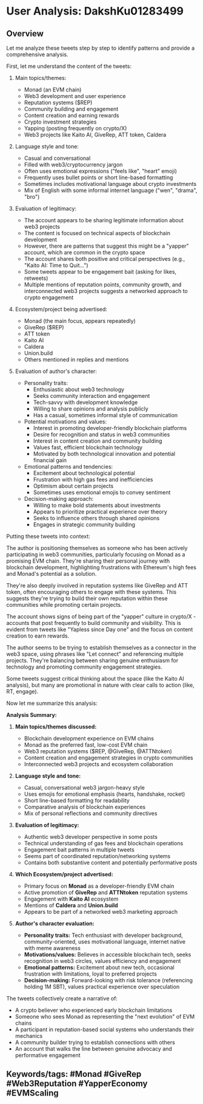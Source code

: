 # User Analysis: DakshKu01283499

## Overview

<think>
Let me analyze these tweets step by step to identify patterns and provide a comprehensive analysis.

First, let me understand the content of the tweets:

1. Main topics/themes:
   - Monad (an EVM chain)
   - Web3 development and user experience
   - Reputation systems ($REP)
   - Community building and engagement
   - Content creation and earning rewards
   - Crypto investment strategies
   - Yapping (posting frequently on crypto/X)
   - Web3 projects like Kaito AI, GiveRep, ATT token, Caldera

2. Language style and tone:
   - Casual and conversational
   - Filled with web3/cryptocurrency jargon
   - Often uses emotional expressions ("feels like", "heart" emoji)
   - Frequently uses bullet points or short line-based formatting
   - Sometimes includes motivational language about crypto investments
   - Mix of English with some informal internet language ("wen", "drama", "bro")

3. Evaluation of legitimacy:
   - The account appears to be sharing legitimate information about web3 projects
   - The content is focused on technical aspects of blockchain development
   - However, there are patterns that suggest this might be a "yapper" account, which are common in the crypto space
   - The account shares both positive and critical perspectives (e.g., "Kaito AI: Time to Quit...")
   - Some tweets appear to be engagement bait (asking for likes, retweets)
   - Multiple mentions of reputation points, community growth, and interconnected web3 projects suggests a networked approach to crypto engagement

4. Ecosystem/project being advertised:
   - Monad (the main focus, appears repeatedly)
   - GiveRep ($REP)
   - ATT token
   - Kaito AI
   - Caldera
   - Union.build
   - Others mentioned in replies and mentions

5. Evaluation of author's character:
   - Personality traits: 
     * Enthusiastic about web3 technology
     * Seeks community interaction and engagement 
     * Tech-savvy with development knowledge
     * Willing to share opinions and analysis publicly
     * Has a casual, sometimes informal style of communication
   - Potential motivations and values:
     * Interest in promoting developer-friendly blockchain platforms
     * Desire for recognition and status in web3 communities
     * Interest in content creation and community building
     * Values fast, efficient blockchain technology
     * Motivated by both technological innovation and potential financial gain
   - Emotional patterns and tendencies:
     * Excitement about technological potential
     * Frustration with high gas fees and inefficiencies
     * Optimism about certain projects
     * Sometimes uses emotional emojis to convey sentiment
   - Decision-making approach:
     * Willing to make bold statements about investments
     * Appears to prioritize practical experience over theory
     * Seeks to influence others through shared opinions
     * Engages in strategic community building

Putting these tweets into context:

The author is positioning themselves as someone who has been actively participating in web3 communities, particularly focusing on Monad as a promising EVM chain. They're sharing their personal journey with blockchain development, highlighting frustrations with Ethereum's high fees and Monad's potential as a solution.

They're also deeply involved in reputation systems like GiveRep and ATT token, often encouraging others to engage with these systems. This suggests they're trying to build their own reputation within these communities while promoting certain projects.

The account shows signs of being part of the "yapper" culture in crypto/X - accounts that post frequently to build community and visibility. This is evident from tweets like "Yapless since Day one" and the focus on content creation to earn rewards.

The author seems to be trying to establish themselves as a connector in the web3 space, using phrases like "Let connect" and referencing multiple projects. They're balancing between sharing genuine enthusiasm for technology and promoting community engagement strategies.

Some tweets suggest critical thinking about the space (like the Kaito AI analysis), but many are promotional in nature with clear calls to action (like, RT, engage).

Now let me summarize this analysis:
</think>

**Analysis Summary:**

1. **Main topics/themes discussed:**
   - Blockchain development experience on EVM chains
   - Monad as the preferred fast, low-cost EVM chain
   - Web3 reputation systems ($REP, @GiveRep, @ATTNtoken)
   - Content creation and engagement strategies in crypto communities
   - Interconnected web3 projects and ecosystem collaboration

2. **Language style and tone:**
   - Casual, conversational web3 jargon-heavy style
   - Uses emojis for emotional emphasis (hearts, handshake, rocket)
   - Short line-based formatting for readability
   - Comparative analysis of blockchain experiences
   - Mix of personal reflections and community directives

3. **Evaluation of legitimacy:**
   - Authentic web3 developer perspective in some posts
   - Technical understanding of gas fees and blockchain operations
   - Engagement bait patterns in multiple tweets
   - Seems part of coordinated reputation/networking systems
   - Contains both substantive content and potentially performative posts

4. **Which Ecosystem/project advertised:**
   - Primary focus on **Monad** as a developer-friendly EVM chain
   - Active promotion of **GiveRep** and **ATTNtoken** reputation systems
   - Engagement with **Kaito AI** ecosystem
   - Mentions of **Caldera** and **Union.build**
   - Appears to be part of a networked web3 marketing approach

5. **Author's character evaluation:**
   - **Personality traits:** Tech enthusiast with developer background, community-oriented, uses motivational language, internet native with meme awareness
   - **Motivations/values:** Believes in accessible blockchain tech, seeks recognition in web3 circles, values efficiency and engagement
   - **Emotional patterns:** Excitement about new tech, occasional frustration with limitations, loyal to preferred projects
   - **Decision-making:** Forward-looking with risk tolerance (referencing holding 1M SBT), values practical experience over speculation

The tweets collectively create a narrative of:
- A crypto believer who experienced early blockchain limitations
- Someone who sees Monad as representing the "next evolution" of EVM chains
- A participant in reputation-based social systems who understands their mechanics
- A community builder trying to establish connections with others
- An account that walks the line between genuine advocacy and performative engagement

Keywords/tags: #Monad #GiveRep #Web3Reputation #YapperEconomy #EVMScaling
---

